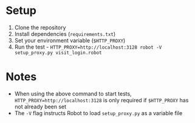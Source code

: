 # Setup

1. Clone the repository
2. Install dependencies (`requirements.txt`)
3. Set your environment variable (`$HTTP_PROXY`)
4. Run the test - `HTTP_PROXY=http://localhost:3128 robot -V setup_proxy.py visit_login.robot`

# Notes
- When using the above command to start tests, `HTTP_PROXY=http://localhost:3128` is only required if `$HTTP_PROXY` has not already been set
- The `-V` flag instructs Robot to load `setup_proxy.py` as a variable file